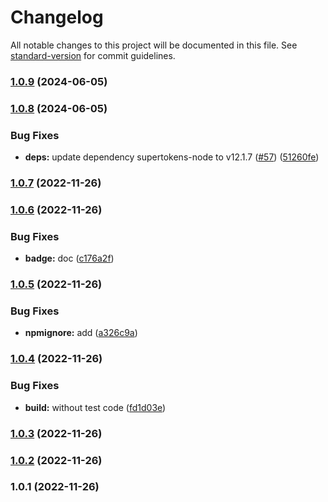 # Changelog

All notable changes to this project will be documented in this file. See [standard-version](https://github.com/conventional-changelog/standard-version) for commit guidelines.

### [1.0.9](https://github.com/eunchurn/supertokens-naver-provider/compare/v1.0.8...v1.0.9) (2024-06-05)

### [1.0.8](https://github.com/eunchurn/supertokens-naver-provider/compare/v1.0.7...v1.0.8) (2024-06-05)


### Bug Fixes

* **deps:** update dependency supertokens-node to v12.1.7 ([#57](https://github.com/eunchurn/supertokens-naver-provider/issues/57)) ([51260fe](https://github.com/eunchurn/supertokens-naver-provider/commit/51260fe2cd911241553b8f43ff669f717fb05b24))

### [1.0.7](https://github.com/eunchurn/supertokens-naver-provider/compare/v1.0.6...v1.0.7) (2022-11-26)

### [1.0.6](https://github.com/eunchurn/supertokens-naver-provider/compare/v1.0.5...v1.0.6) (2022-11-26)


### Bug Fixes

* **badge:** doc ([c176a2f](https://github.com/eunchurn/supertokens-naver-provider/commit/c176a2f002e6569068bf552d68c6084d03053ed4))

### [1.0.5](https://github.com/eunchurn/supertokens-naver-provider/compare/v1.0.4...v1.0.5) (2022-11-26)


### Bug Fixes

* **npmignore:** add ([a326c9a](https://github.com/eunchurn/supertokens-naver-provider/commit/a326c9a0d60b6779c4deee8d4c49ece83e6b14fe))

### [1.0.4](https://github.com/eunchurn/supertokens-naver-provider/compare/v1.0.3...v1.0.4) (2022-11-26)


### Bug Fixes

* **build:** without test code ([fd1d03e](https://github.com/eunchurn/supertokens-naver-provider/commit/fd1d03ec9f804e5276b402469481b9c0d81d0d8e))

### [1.0.3](https://github.com/eunchurn/supertokens-naver-provider/compare/v1.0.2...v1.0.3) (2022-11-26)

### [1.0.2](https://github.com/eunchurn/supertokens-naver-provider/compare/v1.0.1...v1.0.2) (2022-11-26)

### 1.0.1 (2022-11-26)
